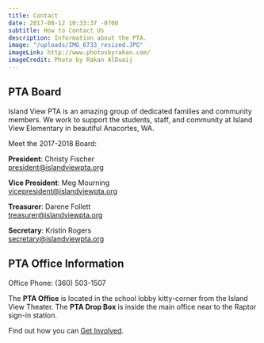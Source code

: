 ```yaml
---
title: Contact
date: 2017-08-12 10:33:37 -0700
subtitle: How to Contact Us
description: Information about the PTA.
image: "/uploads/IMG_6733_resized.JPG"
imageLink: http://www.photosbyrakan.com/
imageCredit: Photo by Rakan AlDuaij
---
```


## PTA Board 
Island View PTA is an amazing group of dedicated families and community members. We work to support the students, staff, and community at Island View Elementary in beautiful Anacortes, WA. 

Meet the 2017-2018 Board:

**President**:
Christy Fischer  
[president@islandviewpta.org](mailto:president@islandviewpta.org)

**Vice President**:
Meg Mourning  
[vicepresident@islandviewpta.org](mailto:vicepresident@islandviewpta.org)

**Treasurer**:
Darene Follett  
[treasurer@islandviewpta.org](mailto:treasurer@islandviewpta.org)

**Secretary**:
Kristin Rogers  
[secretary@islandviewpta.org](mailto:secretary@islandviewpta.org)

## PTA Office Information
Office Phone: (360) 503-1507

The **PTA Office** is located in the school lobby kitty-corner from the Island View Theater. The **PTA Drop Box** is inside the main office near to the Raptor sign-in station.

Find out how you can [Get Involved](/get-involved/).
